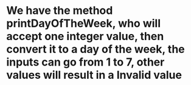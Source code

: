 # We have the method printDayOfTheWeek, who will accept one integer value, then convert it to a day of the week, the inputs can go from 1 to 7, other values will result in a Invalid value
